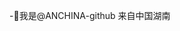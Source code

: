 -👋我是@ANCHINA-github
来自中国湖南

<!---
ANCHINA-github/ANCHINA-github是一个✨特殊✨库，因为它的“README.md ”(此文件)出现在您的github个人资料中。
您可以单击预览链接来查看您的更改。
--->
